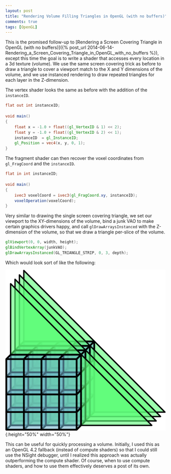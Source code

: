 ```yaml
---
layout: post
title: "Rendering Volume Filling Triangles in OpenGL (with no buffers)"
comments: true
tags: [OpenGL]
---
```


This is the promised follow-up to [Rendering a Screen Covering Triangle in OpenGL (with no buffers)]({% post_url 2014-06-14-Rendering_a_Screen_Covering_Triangle_in_OpenGL_with_no_buffers %}), except this time the goal is to write a shader that accesses every location in a 3d texture (volume).  We use the same screen covering trick as before to draw a triangle to cover a viewport match to the X and Y dimensions of the volume, and we use instanced rendering to draw repeated triangles for each layer in the Z-dimension.

The vertex shader looks the same as before with the addition of the `instanceID`.

~~~glsl
flat out int instanceID;
 
void main()
{
    float x = -1.0 + float((gl_VertexID & 1) << 2);
    float y = -1.0 + float((gl_VertexID & 2) << 1);
    instanceID  = gl_InstanceID;
    gl_Position = vec4(x, y, 0, 1);
}
~~~

The fragment shader can then recover the voxel coordinates from `gl_FragCoord` and the `instanceID`.

~~~glsl
flat in int instanceID;
 
void main()
{
    ivec3 voxelCoord = ivec3(gl_FragCoord.xy, instanceID);
    voxelOperation(voxelCoord);
}
~~~

Very similar to drawing the single screen covering triangle, we set our viewport to the XY-dimensions of the volume, bind a junk VAO to make certain graphics drivers happy, and call `glDrawArraysInstanced` with the Z-dimension of the volume, so that we draw a triangle per-slice of the volume.

~~~glsl
glViewport(0, 0, width, height);
glBindVertexArray(junkVAO);
glDrawArraysInstanced(GL_TRIANGLE_STRIP, 0, 3, depth);
~~~

Which would look sort of like the following:

![glScreenSpaceTriangle](assets/img/volumefillingtriangles.png){:height="50%" width="50%"}

This can be useful for quickly processing a volume. Initially, I used this as an OpenGL 4.2 fallback (instead of compute shaders) so that I could still use the NSight debugger, until I realized this approach was actually outperforming the compute shader. Of course, when to use compute shaders, and how to use them effectively deserves a post of its own.